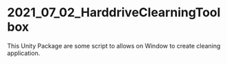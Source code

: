 # 2021_07_02_HarddriveClearningToolbox
This Unity Package are some script to allows on Window to create cleaning application.
